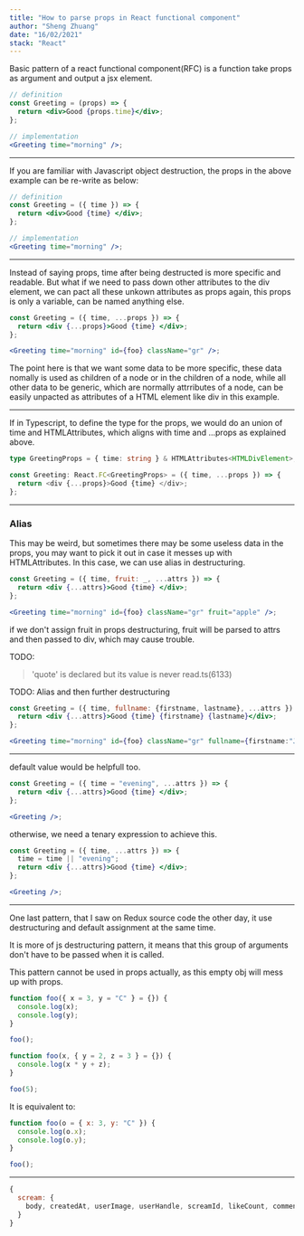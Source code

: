 ```yaml
---
title: "How to parse props in React functional component"
author: "Sheng Zhuang"
date: "16/02/2021"
stack: "React"
---
```


Basic pattern of a react functional component(RFC) is a function take props as argument and output a jsx element.

```jsx
// definition
const Greeting = (props) => {
  return <div>Good {props.time}</div>;
};

// implementation
<Greeting time="morning" />;
```

---

If you are familiar with Javascript object destruction, the props in the above example can be re-write as below:

```jsx
// definition
const Greeting = ({ time }) => {
  return <div>Good {time} </div>;
};

// implementation
<Greeting time="morning" />;
```

---

Instead of saying props, time after being destructed is more specific and readable. But what if we need to pass down other attributes to the div element, we can pact all these unkown attributes as props again, this props is only a variable, can be named anything else.

```jsx
const Greeting = ({ time, ...props }) => {
  return <div {...props}>Good {time} </div>;
};

<Greeting time="morning" id={foo} className="gr" />;
```

The point here is that we want some data to be more specific, these data nomally is used as children of a node or in the children of a node, while all other data to be generic, which are normally attrributes of a node, can be easily unpacted as attributes of a HTML element like div in this example.

---

If in Typescript, to define the type for the props, we would do an union of time and HTMLAttributes, which aligns with time and ...props as explained above.

```ts
type GreetingProps = { time: string } & HTMLAttributes<HTMLDivElement>;

const Greeting: React.FC<GreetingProps> = ({ time, ...props }) => {
  return <div {...props}>Good {time} </div>;
};
```

---

### Alias

This may be weird, but sometimes there may be some useless data in the props, you may want to pick it out in case it messes up with HTMLAttributes. In this case, we can use alias in destructuring.

```jsx
const Greeting = ({ time, fruit: _, ...attrs }) => {
  return <div {...attrs}>Good {time} </div>;
};

<Greeting time="morning" id={foo} className="gr" fruit="apple" />;
```

if we don't assign fruit in props destructuring, fruit will be parsed to attrs and then passed to div, which may cause trouble.

TODO:

> 'quote' is declared but its value is never read.ts(6133)

TODO: Alias and then further destructuring

```jsx
const Greeting = ({ time, fullname: {firstname, lastname}, ...attrs }) => {
  return <div {...attrs}>Good {time} {firstname} {lastname}</div>;
};

<Greeting time="morning" id={foo} className="gr" fullname={firstname:"Jone", lastname="Doe"} />;
```

---

default value would be helpfull too.

```jsx
const Greeting = ({ time = "evening", ...attrs }) => {
  return <div {...attrs}>Good {time} </div>;
};

<Greeting />;
```

otherwise, we need a tenary expression to achieve this.

```jsx
const Greeting = ({ time, ...attrs }) => {
  time = time || "evening";
  return <div {...attrs}>Good {time} </div>;
};

<Greeting />;
```

---

One last pattern, that I saw on Redux source code the other day, it use destructuring and default assignment at the same time.

It is more of js destructuring pattern, it means that this group of arguments don't have to be passed when it is called.

This pattern cannot be used in props actually, as this empty obj will mess up with props.

```js
function foo({ x = 3, y = "C" } = {}) {
  console.log(x);
  console.log(y);
}

foo();
```

```js
function foo(x, { y = 2, z = 3 } = {}) {
  console.log(x * y + z);
}

foo(5);
```

It is equivalent to:

```js
function foo(o = { x: 3, y: "C" }) {
  console.log(o.x);
  console.log(o.y);
}

foo();
```

---

```js
{
  scream: {
    body, createdAt, userImage, userHandle, screamId, likeCount, commentCount;
  }
}
```
